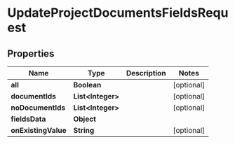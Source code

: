 

# UpdateProjectDocumentsFieldsRequest


## Properties

Name | Type | Description | Notes
------------ | ------------- | ------------- | -------------
**all** | **Boolean** |  |  [optional]
**documentIds** | **List&lt;Integer&gt;** |  |  [optional]
**noDocumentIds** | **List&lt;Integer&gt;** |  |  [optional]
**fieldsData** | **Object** |  | 
**onExistingValue** | **String** |  |  [optional]



